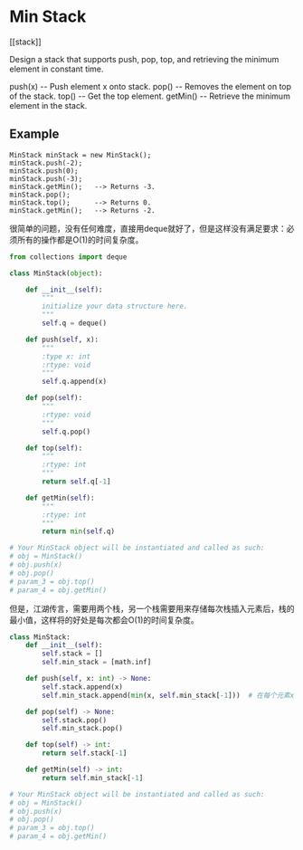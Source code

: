 # Min Stack

[[stack]]

Design a stack that supports push, pop, top, and retrieving the minimum element in constant time.

push(x) -- Push element x onto stack.
pop() -- Removes the element on top of the stack.
top() -- Get the top element.
getMin() -- Retrieve the minimum element in the stack.

## Example

```text
MinStack minStack = new MinStack();
minStack.push(-2);
minStack.push(0);
minStack.push(-3);
minStack.getMin();   --> Returns -3.
minStack.pop();
minStack.top();      --> Returns 0.
minStack.getMin();   --> Returns -2.
```

很简单的问题，没有任何难度，直接用deque就好了，但是这样没有满足要求：必须所有的操作都是O(1)的时间复杂度。

```python
from collections import deque

class MinStack(object):

    def __init__(self):
        """
        initialize your data structure here.
        """
        self.q = deque()

    def push(self, x):
        """
        :type x: int
        :rtype: void
        """
        self.q.append(x)

    def pop(self):
        """
        :rtype: void
        """
        self.q.pop()

    def top(self):
        """
        :rtype: int
        """
        return self.q[-1]

    def getMin(self):
        """
        :rtype: int
        """
        return min(self.q)

# Your MinStack object will be instantiated and called as such:
# obj = MinStack()
# obj.push(x)
# obj.pop()
# param_3 = obj.top()
# param_4 = obj.getMin()
```

但是，江湖传言，需要用两个栈，另一个栈需要用来存储每次栈插入元素后，栈的最小值，这样将的好处是每次都会O(1)的时间复杂度。

```python
class MinStack:
    def __init__(self):
        self.stack = []
        self.min_stack = [math.inf]

    def push(self, x: int) -> None:
        self.stack.append(x)
        self.min_stack.append(min(x, self.min_stack[-1]))  # 在每个元素x入栈时把当前栈的最小值m存储起来

    def pop(self) -> None:
        self.stack.pop()
        self.min_stack.pop()

    def top(self) -> int:
        return self.stack[-1]

    def getMin(self) -> int:
        return self.min_stack[-1]

# Your MinStack object will be instantiated and called as such:
# obj = MinStack()
# obj.push(x)
# obj.pop()
# param_3 = obj.top()
# param_4 = obj.getMin()
```
